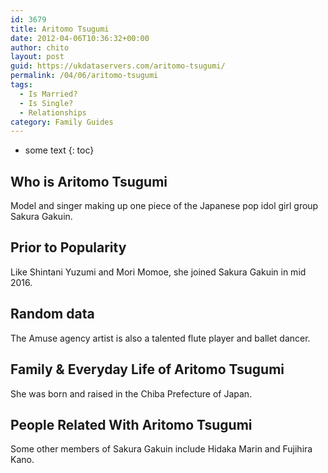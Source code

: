 ```yaml
---
id: 3679
title: Aritomo Tsugumi
date: 2012-04-06T10:36:32+00:00
author: chito
layout: post
guid: https://ukdataservers.com/aritomo-tsugumi/
permalink: /04/06/aritomo-tsugumi
tags:
  - Is Married?
  - Is Single?
  - Relationships
category: Family Guides
---
```


* some text
{: toc}
          
          
## Who is  Aritomo Tsugumi
                  
                  
                  
Model and singer making up one piece of the Japanese pop idol girl group Sakura Gakuin.
                  
                
                
                
## Prior to Popularity 
                  
                  
                  
Like Shintani Yuzumi and Mori Momoe, she joined Sakura Gakuin in mid 2016.
                  
                
                
                
## Random data 
                  
                  
                  
The Amuse agency artist is also a talented flute player and ballet dancer.
                  
                
                
                
## Family & Everyday Life of Aritomo Tsugumi
                  
                  
                  
She was born and raised in the Chiba Prefecture of Japan.
                  
                
                
                
## People Related With  Aritomo Tsugumi
                  
                  
                  
Some other members of Sakura Gakuin include Hidaka Marin and Fujihira Kano.
                  
                
              
            
          
          
          
    
    
  
